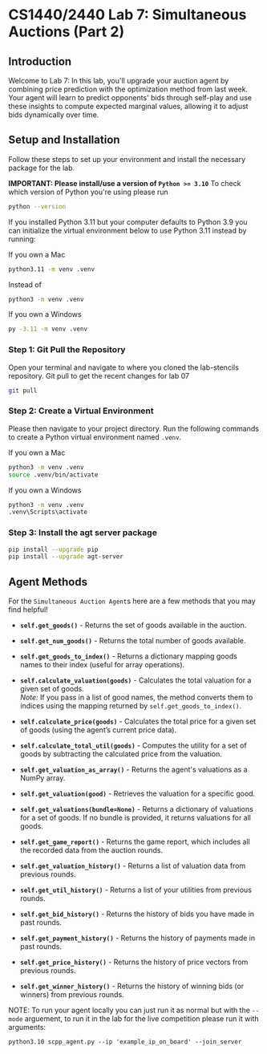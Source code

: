 # CS1440/2440 Lab 7: Simultaneous Auctions (Part 2)

## Introduction

Welcome to Lab 7: In this lab, you'll upgrade your auction agent by combining price prediction with the optimization method from last week. Your agent will learn to predict opponents' bids through self-play and use these insights to compute expected marginal values, allowing it to adjust bids dynamically over time.

## Setup and Installation

Follow these steps to set up your environment and install the necessary package for the lab.

**IMPORTANT: Please install/use a version of `Python >= 3.10`**
To check which version of Python you're using please run

```bash
python --version
```

If you installed Python 3.11 but your computer defaults to Python 3.9 you can initialize the virtual environment below to use
Python 3.11 instead by running:

If you own a Mac

```bash
python3.11 -m venv .venv
```

Instead of

```bash
python3 -m venv .venv
```

If you own a Windows

```bash
py -3.11 -m venv .venv
```

### Step 1: Git Pull the Repository

Open your terminal and navigate to where you cloned the lab-stencils repository. Git pull to get the recent changes for lab 07

```bash
git pull
```

### Step 2: Create a Virtual Environment

Please then navigate to your project directory. Run the following commands to create a Python virtual environment named `.venv`.

If you own a Mac

```bash
python3 -m venv .venv
source .venv/bin/activate
```

If you own a Windows

```bash
python3 -m venv .venv
.venv\Scripts\activate
```

### Step 3: Install the agt server package

```bash
pip install --upgrade pip
pip install --upgrade agt-server
```

## Agent Methods

For the `Simultaneous Auction Agent`s here are a few methods that you may find helpful!

- **`self.get_goods()`**  - Returns the set of goods available in the auction.

- **`self.get_num_goods()`** - Returns the total number of goods available.

- **`self.get_goods_to_index()`** - Returns a dictionary mapping goods names to their index (useful for array operations).

- **`self.calculate_valuation(goods)`** - Calculates the total valuation for a given set of goods.  
  *Note:* If you pass in a list of good names, the method converts them to indices using the mapping returned by `self.get_goods_to_index()`.

- **`self.calculate_price(goods)`**  -  Calculates the total price for a given set of goods (using the agent’s current price data).

- **`self.calculate_total_util(goods)`**  - Computes the utility for a set of goods by subtracting the calculated price from the valuation.

- **`self.get_valuation_as_array()`**  - Returns the agent's valuations as a NumPy array.

- **`self.get_valuation(good)`**  - Retrieves the valuation for a specific good.

- **`self.get_valuations(bundle=None)`** - Returns a dictionary of valuations for a set of goods. If no bundle is provided, it returns valuations for all goods.

- **`self.get_game_report()`**  - Returns the game report, which includes all the recorded data from the auction rounds.

- **`self.get_valuation_history()`**  - Returns a list of valuation data from previous rounds.

- **`self.get_util_history()`** - Returns a list of your utilities from previous rounds.

- **`self.get_bid_history()`** - Returns the history of bids you have made in past rounds.

- **`self.get_payment_history()`** - Returns the history of payments made in past rounds.

- **`self.get_price_history()`** - Returns the history of price vectors from previous rounds.

- **`self.get_winner_history()`** - Returns the history of winning bids (or winners) from previous rounds.

NOTE: To run your agent locally you can just run it as normal but with the `--mode` arguement, to run it in the lab for the live competition please run it with arguments:

```
python3.10 scpp_agent.py --ip 'example_ip_on_board' --join_server
```
